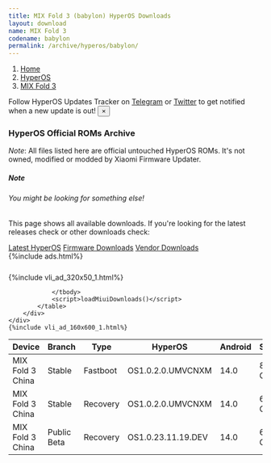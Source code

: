```yaml
---
title: MIX Fold 3 (babylon) HyperOS Downloads
layout: download
name: MIX Fold 3
codename: babylon
permalink: /archive/hyperos/babylon/
---
```

<nav aria-label="breadcrumb">
    <ol class="breadcrumb">
        <li class="breadcrumb-item"><a href="/">Home</a></li>
        <li class="breadcrumb-item"><a href="/hyperos/">HyperOS</a></li>
        <li class="breadcrumb-item active" aria-current="page"><a href="/hyperos/babylon/">MIX Fold 3</a></li>
    </ol>
</nav>
<div class="alert alert-primary alert-dismissible fade show" role="alert">
    Follow HyperOS Updates Tracker on <a href="https://t.me/MIUIUpdatesTracker" class="alert-link">Telegram</a>
     or <a href="https://twitter.com/MiFwUpdater" class="alert-link">Twitter</a> to get notified when a new update is out!
    <button type="button" class="close" data-dismiss="alert" aria-label="Close">
        <span aria-hidden="true">&times;</span>
    </button>
</div>

### HyperOS Official ROMs Archive
*Note*: All files listed here are official untouched HyperOS ROMs. It's not owned, modified or modded by Xiaomi Firmware Updater.
<div class="card">
  <div class="card-body">
    <h5 class="card-title">Note</h5>
    <h6 class="card-subtitle mb-2 text-muted">You might be looking for something else!</h6>
    <p class="card-text">This page shows all available downloads.
     If you're looking for the latest releases check or other downloads check:</p>
    <a href="/hyperos/babylon/" class="card-link">Latest HyperOS</a>
    <a href="/firmware/babylon/" class="card-link">Firmware Downloads</a>
    <a href="/vendor/babylon/" class="card-link">Vendor Downloads</a>
  </div>
</div>
{%include ads.html%}
<div class="row justify-content-center">
    <div class="col-10">
        <div class="table-responsive-md" style="margin-top: 25px;">
            {%include vli_ad_320x50_1.html%}
            <table id="miui" class="display dt-responsive nowrap compact table table-striped table-hover table-sm">
                <thead class="thead-dark">
                    <tr>
                        <th data-ref="device">Device</th>
                        <th data-ref="branch">Branch</th>
                        <th data-ref="type">Type</th>
                        <th data-ref="miui">HyperOS</th>
                        <th data-ref="android">Android</th>
                        <th data-ref="size">Size</th>
                        <th data-ref="size">Date</th>
                        <th data-ref="link">Link</th>
                    </tr>
                </thead>
                <tbody>
                <tr><td>MIX Fold 3 China</td><td>Stable</td><td>Fastboot</td><td>OS1.0.2.0.UMVCNXM</td><td>14.0</td><td>8.6 GB</td><td>2023-12-21</td><td><a href="/hyperos/babylon/stable/OS1.0.2.0.UMVCNXM/">Download</a></td></tr>
<tr><td>MIX Fold 3 China</td><td>Stable</td><td>Recovery</td><td>OS1.0.2.0.UMVCNXM</td><td>14.0</td><td>6.9 GB</td><td>2023-12-12</td><td><a href="/hyperos/babylon/stable/OS1.0.2.0.UMVCNXM/">Download</a></td></tr>
<tr><td>MIX Fold 3 China</td><td>Public Beta</td><td>Recovery</td><td>OS1.0.23.11.19.DEV</td><td>14.0</td><td>6.9 GB</td><td>2023-11-21</td><td><a href="/hyperos/babylon/public beta/OS1.0.23.11.19.DEV/">Download</a></td></tr>

                </tbody>
                <script>loadMiuiDownloads()</script>
            </table>
        </div>
    </div>
    {%include vli_ad_160x600_1.html%}
</div>
